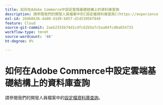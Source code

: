 ```yaml
---
title: 如何在Adobe Commerce中設定雲端基礎結構上的資料庫查詢
description: 請參閱我們的開發人員檔案中的[設定檔資料庫查詢](https://experienceleague.adobe.com/zh-hant/docs/commerce-cloud-service/user-guide/develop/storage/profile-database-queries)。
exl-id: 264b0436-da00-41d9-b057-d1453956f849
feature: Cloud
source-git-commit: 2aeb2355b74d1cdfc62b5e7c5aa04fcd0a654733
workflow-type: tm+mt
source-wordcount: '46'
ht-degree: 0%

---
```


# 如何在Adobe Commerce中設定雲端基礎結構上的資料庫查詢

請參閱我們的開發人員檔案中的[設定檔資料庫查詢](https://experienceleague.adobe.com/zh-hant/docs/commerce-cloud-service/user-guide/develop/storage/profile-database-queries)。

